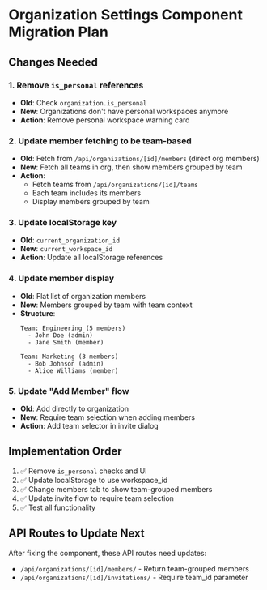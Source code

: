 # Organization Settings Component Migration Plan

## Changes Needed

### 1. Remove `is_personal` references
- **Old**: Check `organization.is_personal`
- **New**: Organizations don't have personal workspaces anymore
- **Action**: Remove personal workspace warning card

### 2. Update member fetching to be team-based
- **Old**: Fetch from `/api/organizations/[id]/members` (direct org members)
- **New**: Fetch all teams in org, then show members grouped by team
- **Action**:
  - Fetch teams from `/api/organizations/[id]/teams`
  - Each team includes its members
  - Display members grouped by team

### 3. Update localStorage key
- **Old**: `current_organization_id`
- **New**: `current_workspace_id`
- **Action**: Update all localStorage references

### 4. Update member display
- **Old**: Flat list of organization members
- **New**: Members grouped by team with team context
- **Structure**:
  ```
  Team: Engineering (5 members)
    - John Doe (admin)
    - Jane Smith (member)

  Team: Marketing (3 members)
    - Bob Johnson (admin)
    - Alice Williams (member)
  ```

### 5. Update "Add Member" flow
- **Old**: Add directly to organization
- **New**: Require team selection when adding members
- **Action**: Add team selector in invite dialog

## Implementation Order

1. ✅ Remove `is_personal` checks and UI
2. ✅ Update localStorage to use workspace_id
3. ✅ Change members tab to show team-grouped members
4. ✅ Update invite flow to require team selection
5. ✅ Test all functionality

## API Routes to Update Next

After fixing the component, these API routes need updates:
- `/api/organizations/[id]/members/` - Return team-grouped members
- `/api/organizations/[id]/invitations/` - Require team_id parameter
